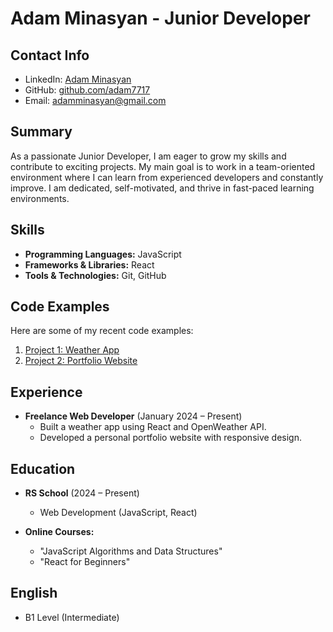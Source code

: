 # Adam Minasyan - Junior Developer

## Contact Info
- LinkedIn: [Adam Minasyan](https://www.linkedin.com/in/adam-minasyan-a18384252)
- GitHub: [github.com/adam7717](https://github.com/adam7717)
- Email: adamminasyan@gmail.com

## Summary
As a passionate Junior Developer, I am eager to grow my skills and contribute to exciting projects. My main goal is to work in a team-oriented environment where I can learn from experienced developers and constantly improve. I am dedicated, self-motivated, and thrive in fast-paced learning environments.

## Skills
- **Programming Languages:** JavaScript
- **Frameworks & Libraries:** React
- **Tools & Technologies:** Git, GitHub

## Code Examples
Here are some of my recent code examples:
1. [Project 1: Weather App](https://github.com/adam7717/weather-app)
2. [Project 2: Portfolio Website](https://github.com/adam7717/portfolio)

## Experience
- **Freelance Web Developer** (January 2024 – Present)
  - Built a weather app using React and OpenWeather API.
  - Developed a personal portfolio website with responsive design.

## Education
- **RS School** (2024 – Present)
  - Web Development (JavaScript, React)

- **Online Courses:**
  - "JavaScript Algorithms and Data Structures" 
  - "React for Beginners" 

## English
- B1 Level (Intermediate)
